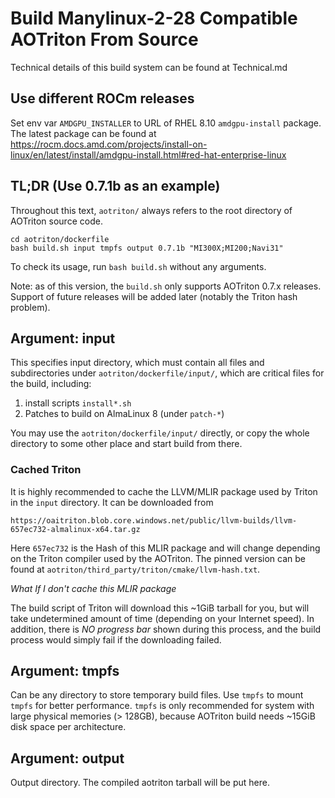 # Build Manylinux-2-28 Compatible AOTriton From Source

Technical details of this build system can be found at Technical.md

## Use different ROCm releases

Set env var `AMDGPU_INSTALLER` to URL of RHEL 8.10 `amdgpu-install` package.
The latest package can be found at
https://rocm.docs.amd.com/projects/install-on-linux/en/latest/install/amdgpu-install.html#red-hat-enterprise-linux

## TL;DR (Use 0.7.1b as an example)

Throughout this text, `aotriton/` always refers to the root directory of
AOTriton source code.

```
cd aotriton/dockerfile
bash build.sh input tmpfs output 0.7.1b "MI300X;MI200;Navi31"
```

To check its usage, run `bash build.sh` without any arguments.

Note: as of this version, the `build.sh` only supports AOTriton 0.7.x releases.
Support of future releases will be added later (notably the Triton hash problem).

## Argument: input

This specifies input directory, which must contain all files and subdirectories
under `aotriton/dockerfile/input/`, which are critical files for the build, including:

1. install scripts `install*.sh`
2. Patches to build on AlmaLinux 8 (under `patch-*`)

You may use the `aotriton/dockerfile/input/` directly, or copy the whole
directory to some other place and start build from there.

### Cached Triton

It is highly recommended to cache the LLVM/MLIR package used by Triton in the `input` directory.
It can be downloaded from
```
https://oaitriton.blob.core.windows.net/public/llvm-builds/llvm-657ec732-almalinux-x64.tar.gz
```

Here `657ec732` is the Hash of this MLIR package and will change depending on
the Triton compiler used by the AOTriton. The pinned version can be found at
`aotriton/third_party/triton/cmake/llvm-hash.txt`.

*What If I don't cache this MLIR package*

The build script of Triton will download this ~1GiB tarball for you, but will take
undetermined amount of time (depending on your Internet speed). In addition,
there is *NO progress bar* shown during this process, and the build process
would simply fail if the downloading failed.

## Argument: tmpfs

Can be any directory to store temporary build files.
Use `tmpfs` to mount `tmpfs` for better performance.
`tmpfs` is only recommended for system with large physical memories (> 128GB),
because AOTriton build needs ~15GiB disk space per architecture.

## Argument: output

Output directory. The compiled aotriton tarball will be put here.
